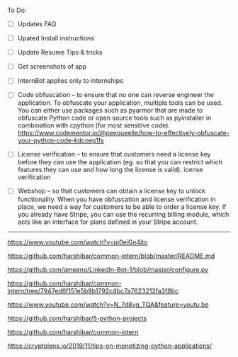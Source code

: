 To Do:

- [ ] Updates FAQ

- [ ] Upated Install instructions

- [ ] Update Resume Tips & tricks

- [ ] Get screenshots of app 

- [ ] InternBot applies only to internships

- [ ] Code obfuscation – to ensure that no one can reverse engineer the application.
      To obfuscate your application, multiple tools can be used. 
      You can either use packages such as pyarmor that are made to obfuscate Python code or open source tools such as pyinstaller in combination with cpython (for most       sensitive code).  
https://www.codementor.io/@peequeelle/how-to-effectively-obfuscate-your-python-code-kdcoep1fs


- [ ] License verification – to ensure that customers need a license key before they can use the application 
      (eg. so that you can restrict which features they can use and how long the license is valid).
      icense verification

- [ ] Webshop – so that customers can obtain a license key to unlock functionality. When you have obfuscation and license verification in place, we need a way for customers to be able to order a license key. If you already have Stripe, you can use the recurring billing module, which acts like an interface for plans defined in your Stripe account. 
-----
https://www.youtube.com/watch?v=jp0eiGn4jto

https://github.com/harshibar/common-intern/blob/master/README.md

https://github.com/ameeno/LinkedIn-Bot-1/blob/master/configure.py

https://github.com/harshibar/common-intern/tree/7947ed6f151e5b9b1792c4bc7a7623212fa3f8bc

https://www.youtube.com/watch?v=N_7d8vg_TQA&feature=youtu.be

https://github.com/harshibar/5-python-projects

https://github.com/harshibar/common-intern

https://cryptolens.io/2019/11/tips-on-monetizing-python-applications/

